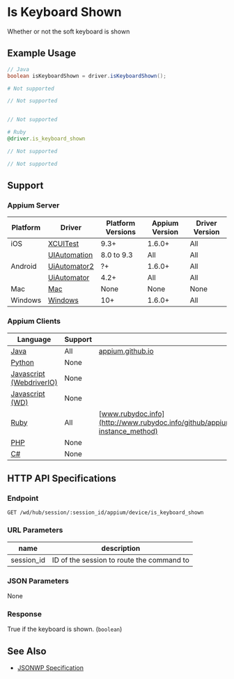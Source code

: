 # Is Keyboard Shown

Whether or not the soft keyboard is shown

## Example Usage

```java
// Java
boolean isKeyboardShown = driver.isKeyboardShown();

```

```python
# Not supported
```

```javascript
// Not supported


// Not supported
```

```ruby
# Ruby
@driver.is_keyboard_shown

```

```php
// Not supported
```

```csharp
// Not supported
```

## Support

### Appium Server

| Platform | Driver                                                   | Platform Versions | Appium Version | Driver Version |
| -------- | -------------------------------------------------------- | ----------------- | -------------- | -------------- |
| iOS      | [XCUITest](/docs/en/drivers/ios-xcuitest.md)             | 9.3+              | 1.6.0+         | All            |
|          | [UIAutomation](/docs/en/drivers/ios-uiautomation.md)     | 8.0 to 9.3        | All            | All            |
| Android  | [UiAutomator2](/docs/en/drivers/android-uiautomator2.md) | ?+                | 1.6.0+         | All            |
|          | [UiAutomator](/docs/en/drivers/android-uiautomator.md)   | 4.2+              | All            | All            |
| Mac      | [Mac](/docs/en/drivers/mac.md)                           | None              | None           | None           |
| Windows  | [Windows](/docs/en/drivers/windows.md)                   | 10+               | 1.6.0+         | All            |

### Appium Clients

| Language                                                             | Support | Documentation                                                                                                                 |
| -------------------------------------------------------------------- | ------- | ----------------------------------------------------------------------------------------------------------------------------- |
| [Java](https://github.com/appium/java-client/releases/latest)        | All     | [appium.github.io](http://appium.github.io/java-client/io/appium/java_client/android/HasDeviceDetails.html#isKeyboardShown--) |
| [Python](https://github.com/appium/python-client/releases/latest)    | None    |                                                                                                                               |
| [Javascript (WebdriverIO)](http://webdriver.io/index.html)           | None    |                                                                                                                               |
| [Javascript (WD)](https://github.com/admc/wd/releases/latest)        | None    |                                                                                                                               |
| [Ruby](https://github.com/appium/ruby_lib/releases/latest)           | All     | [www.rubydoc.info](http://www.rubydoc.info/github/appium/ruby_lib_core/Appium/Core/Device#is_keyboard_shown-instance_method)  |
| [PHP](https://github.com/appium/php-client/releases/latest)          | None    |                                                                                                                               |
| [C#](https://github.com/appium/appium-dotnet-driver/releases/latest) | None    |                                                                                                                               |

## HTTP API Specifications

### Endpoint

`GET /wd/hub/session/:session_id/appium/device/is_keyboard_shown`

### URL Parameters

| name       | description                               |
| ---------- | ----------------------------------------- |
| session_id | ID of the session to route the command to |

### JSON Parameters

None

### Response

True if the keyboard is shown. (`boolean`)

## See Also

* [JSONWP Specification](https://github.com/appium/appium-base-driver/blob/master/lib/mjsonwp/routes.js#L384)